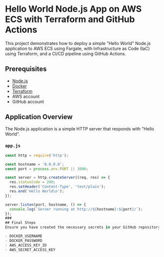 # Hello World Node.js App on AWS ECS with Terraform and GitHub Actions

This project demonstrates how to deploy a simple "Hello World" Node.js application to AWS ECS using Fargate, with Infrastructure as Code (IaC) using Terraform, and a CI/CD pipeline using GitHub Actions.

## Prerequisites

- [Node.js](https://nodejs.org/)
- [Docker](https://www.docker.com/get-started)
- [Terraform](https://www.terraform.io/downloads.html)
- AWS account
- GitHub account

## Application Overview

The Node.js application is a simple HTTP server that responds with "Hello World".

### `app.js`

```javascript
const http = require('http');

const hostname = '0.0.0.0';
const port = process.env.PORT || 3000;

const server = http.createServer((req, res) => {
  res.statusCode = 200;
  res.setHeader('Content-Type', 'text/plain');
  res.end('Hello World\n');
});

server.listen(port, hostname, () => {
  console.log(`Server running at http://${hostname}:${port}/`);
});
###
## Final Steps
Ensure you have created the necessary secrets in your GitHub repository:

- DOCKER_USERNAME
- DOCKER_PASSWORD
- AWS_ACCESS_KEY_ID
- AWS_SECRET_ACCESS_KEY
